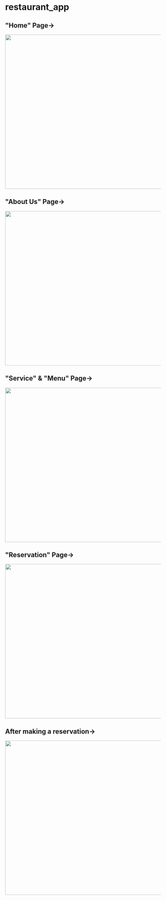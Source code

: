 # restaurant_app

## "Home" Page->
<img src="https://github.com/shaily29-eng/restaurant_app/assets/59019087/7776e365-4714-4d32-b66a-ca17b8d86cf0" width="800" height="500">

## "About Us" Page->
<img src="https://github.com/shaily29-eng/restaurant_app/assets/59019087/7f9de0eb-0e14-410b-9c0d-f9cc357afa2f" width="800" height="500">

## "Service" & "Menu" Page->
<img src="https://github.com/shaily29-eng/restaurant_app/assets/59019087/dff6e588-d1e8-4d64-a908-02ea155b0e76" width="800" height="500">

## "Reservation" Page->
<img src="https://github.com/shaily29-eng/restaurant_app/assets/59019087/ab620256-e851-4d33-9ec7-7f62260912af" width="800" height="500">

## After making a reservation-> 
<img src="https://github.com/shaily29-eng/restaurant_app/assets/59019087/e63890eb-c345-40c7-ad34-6b043bb65c55" width="800" height="500">


